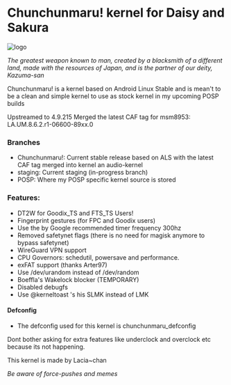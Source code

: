 # Chunchunmaru! kernel for Daisy and Sakura
 ![logo]( https://user-images.githubusercontent.com/52329982/75632293-f181f900-5bfa-11ea-88f9-f47efe1895ad.png )

 *The greatest weapon known to man, created by a blacksmith of a different land, made with the resources of Japan, and is the    partner of our deity, Kazuma-san*


Chunchunmaru! is a kernel based on Android Linux Stable and is mean't to be a clean and simple kernel to use as stock kernel  in my upcoming POSP builds

 Upstreamed to 4.9.215
 Merged the latest CAF tag for msm8953: LA.UM.8.6.2.r1-06600-89xx.0

### Branches
 - Chunchunmaru!: Current stable release based on ALS with the latest CAF tag merged into kernel an audio-kernel
 - staging: Current staging (in-progress branch)
 - POSP: Where my POSP specific kernel source is stored

 ### Features:
 - DT2W for Goodix_TS and FTS_TS Users!
 - Fingerprint gestures (for FPC and Goodix users)
 - Use the by Google recommended timer frequency 300hz
 - Removed safetynet flags (there is no need for magisk anymore to bypass safetynet)
 - WireGuard VPN support
 - CPU Governors: schedutil, powersave and performance.
 - exFAT support (thanks Arter97)
 - Use /dev/urandom instead of /dev/random
 - Boeffla's Wakelock blocker (TEMPORARY)
 - Disabled debugfs
 - Use @kerneltoast 's his SLMK instead of LMK

#### Defconfig
 - The defconfig used for this kernel is chunchunmaru_defconfig
 
Dont bother asking for extra features like underclock and overclock etc because its not happening.

This kernel is made by Lacia~chan
 
*Be aware of force-pushes and memes*

